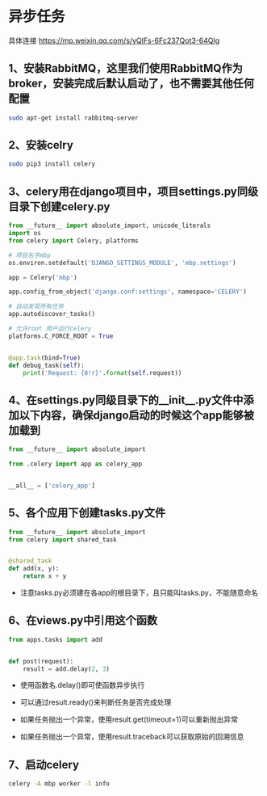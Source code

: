 # 异步任务

具体连接
https://mp.weixin.qq.com/s/yQlFs-6Fc237Qot3-64Qlg

## 1、安装RabbitMQ，这里我们使用RabbitMQ作为broker，安装完成后默认启动了，也不需要其他任何配置
```bash
sudo apt-get install rabbitmq-server
```

## 2、安装celry
```bash
sudo pip3 install celery
```

## 3、celery用在django项目中，项目settings.py同级目录下创建celery.py
```python
from __future__ import absolute_import, unicode_literals
import os
from celery import Celery, platforms

# 项目名字mbp
os.environ.setdefault('DJANGO_SETTINGS_MODULE', 'mbp.settings')

app = Celery('mbp')

app.config_from_object('django.conf:settings', namespace='CELERY')

# 自动发现所有任务
app.autodiscover_tasks()

# 允许root 用户运行celery
platforms.C_FORCE_ROOT = True


@app.task(bind=True)
def debug_task(self):
    print('Request: {0!r}'.format(self.request))
```

## 4、在settings.py同级目录下的__init__.py文件中添加以下内容，确保django启动的时候这个app能够被加载到
```python
from __future__ import absolute_import

from .celery import app as celery_app


__all__ = ['celery_app']
```

## 5、各个应用下创建tasks.py文件
```python
from __future__ import absolute_import
from celery import shared_task


@shared_task
def add(x, y):
    return x + y
```

+ 注意tasks.py必须建在各app的根目录下，且只能叫tasks.py，不能随意命名

## 6、在views.py中引用这个函数
```python
from apps.tasks import add


def post(request):
    result = add.delay(2, 3)
```

+ 使用函数名.delay()即可使函数异步执行

+ 可以通过result.ready()来判断任务是否完成处理

+ 如果任务抛出一个异常，使用result.get(timeout=1)可以重新抛出异常

+ 如果任务抛出一个异常，使用result.traceback可以获取原始的回溯信息

## 7、启动celery
```bash
celery -A mbp worker -l info
```
